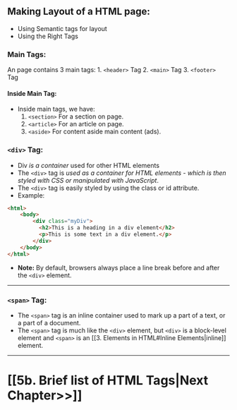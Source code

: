 
## Making Layout of a HTML page:

- Using Semantic tags for layout
- Using the Right Tags

### Main Tags:

An page contains 3 main tags:
	1. `<header>` Tag
	2. `<main>` Tag
	3. `<footer> `Tag

#### Inside Main Tag:
- Inside main tags, we have:
	1. `<section>` For a section on page. 
	2. `<article>` For an article on page.
	3. `<aside>` For content aside main content (ads).

### `<div>` Tag:
- Div _is a container_ used for other HTML elements
- The `<div>` tag is _used as a container for HTML elements - which is then styled with CSS or manipulated with JavaScript_.
- The `<div>` tag is easily styled by using the class or id attribute.
- Example:
```html
<html> 
	<body>  
		<div class="myDiv">  
		  <h2>This is a heading in a div element</h2>  
		  <p>This is some text in a div element.</p>  
		</div>  
	</body>  
</html>
```

- **Note:** By default, browsers always place a line break before and after the `<div>` element.
---

### `<span>` Tag: 

- The `<span>` tag is an inline container used to mark up a part of a text, or a part of a document.
- The `<span>` tag is much like the `<div>` element, but `<div>` is a block-level element and `<span>` is an [[3. Elements in HTML#Inline Elements|inline]] element.

---
# [[5b. Brief list of HTML Tags|Next Chapter>>]]